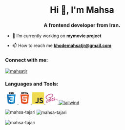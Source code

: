 <h1 align="center">Hi 👋, I'm Mahsa</h1>
<h3 align="center">A frontend developer from Iran.</h3>

- 🔭 I’m currently working on **mymovie project**

- 📫 How to reach me **khodemahsatjr@gmail.com**

<h3 align="left">Connect with me:</h3>
<p align="left">
<a href="https://instagram.com/mahsatjr" target="blank"><img align="center" src="https://raw.githubusercontent.com/rahuldkjain/github-profile-readme-generator/master/src/images/icons/Social/instagram.svg" alt="mahsatjr" height="30" width="40" /></a>
</p>

<h3 align="left">Languages and Tools:</h3>
<p align="left"> <a href="https://www.w3schools.com/css/" target="_blank" rel="noreferrer"> <img src="https://raw.githubusercontent.com/devicons/devicon/master/icons/css3/css3-original-wordmark.svg" alt="css3" width="40" height="40"/> </a> <a href="https://www.w3.org/html/" target="_blank" rel="noreferrer"> <img src="https://raw.githubusercontent.com/devicons/devicon/master/icons/html5/html5-original-wordmark.svg" alt="html5" width="40" height="40"/> </a> <a href="https://developer.mozilla.org/en-US/docs/Web/JavaScript" target="_blank" rel="noreferrer"> <img src="https://raw.githubusercontent.com/devicons/devicon/master/icons/javascript/javascript-original.svg" alt="javascript" width="40" height="40"/> </a> <a href="https://sass-lang.com" target="_blank" rel="noreferrer"> <img src="https://raw.githubusercontent.com/devicons/devicon/master/icons/sass/sass-original.svg" alt="sass" width="40" height="40"/> </a> <a href="https://tailwindcss.com/" target="_blank" rel="noreferrer"> <img src="https://www.vectorlogo.zone/logos/tailwindcss/tailwindcss-icon.svg" alt="tailwind" width="40" height="40"/> </a> </p>

<p><img align="left" src="https://github-readme-stats.vercel.app/api/top-langs?username=mahsa-tajari&show_icons=true&locale=en&layout=compact" alt="mahsa-tajari" /></p>

<p>&nbsp;<img align="center" src="https://github-readme-stats.vercel.app/api?username=mahsa-tajari&show_icons=true&locale=en" alt="mahsa-tajari" /></p>

<p><img align="center" src="https://github-readme-streak-stats.herokuapp.com/?user=mahsa-tajari&" alt="mahsa-tajari" /></p>
